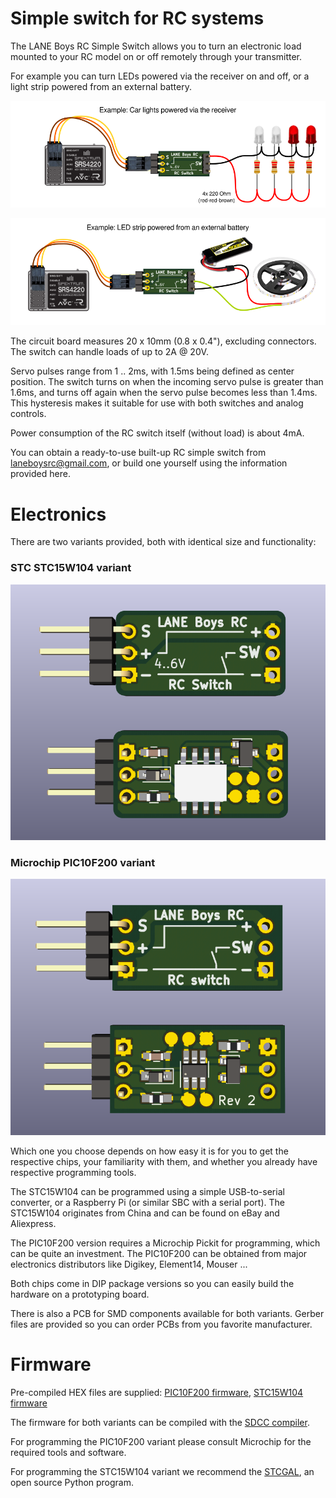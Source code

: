 # Simple switch for RC systems

The LANE Boys RC Simple Switch allows you to turn an electronic load mounted to your RC model on or off remotely through your transmitter.

For example you can turn LEDs powered via the receiver on and off, or a light strip powered from an external battery.

![Connection diagram 4 LEDs](doc/connection-leds-powered-via-receiver.png "Connection diagram 4 LEDs")

![Connection diagram LED strip](doc/connection-led-strip-external-battery.png "Connection diagram LED strip")

The circuit board measures 20 x 10mm (0.8 x 0.4"), excluding connectors. The switch can handle loads of up to 2A @ 20V.

Servo pulses range from 1 .. 2ms, with 1.5ms being defined as center position.
The switch turns on when the incoming servo pulse is greater than 1.6ms, and turns off again when the servo pulse becomes less than 1.4ms.
This hysteresis makes it suitable for use with both switches and analog controls.

Power consumption of the RC switch itself (without load) is about 4mA.

You can obtain a ready-to-use built-up RC simple switch from [laneboysrc@gmail.com](mailto:laneboysrc@gmail.com), or build one yourself using the information provided here.


# Electronics

There are two variants provided, both with identical size and functionality:

### STC STC15W104 variant

![STC15W104 PCB](doc/rc-simple-switch-stc15w104.png "STC15W104 PCB")

### Microchip PIC10F200 variant

![PIC10F200 PCB](doc/rc-simple-switch-pic10f200.png "PIC10F200 PCB")

Which one you choose depends on how easy it is for you to get the respective chips, your familiarity with them, and whether you already have respective programming tools.

The STC15W104 can be programmed using a simple USB-to-serial converter, or a Raspberry Pi (or similar SBC with a serial port). The STC15W104 originates from China and can be found on eBay and Aliexpress.

The PIC10F200 version requires a Microchip Pickit for programming, which can be quite an investment. The PIC10F200 can be obtained from major electronics distributors like Digikey, Element14, Mouser ...

Both chips come in DIP package versions so you can easily build the hardware on a prototyping board.

There is also a PCB for SMD components available for both variants. Gerber files are provided so you can order PCBs from you favorite manufacturer.


# Firmware

Pre-compiled HEX files are supplied: [PIC10F200 firmware](rc-simple-switch-pic10f200.hex), [STC15W104 firmware](rc-simple-switch-stc15w104.hex)

The firmware for both variants can be compiled with the [SDCC compiler](http://sdcc.sourceforge.net/).

For programming the PIC10F200 variant please consult Microchip for the required tools and software.

For programming the STC15W104 variant we recommend the [STCGAL](https://github.com/grigorig/stcgal), an open source Python program.
